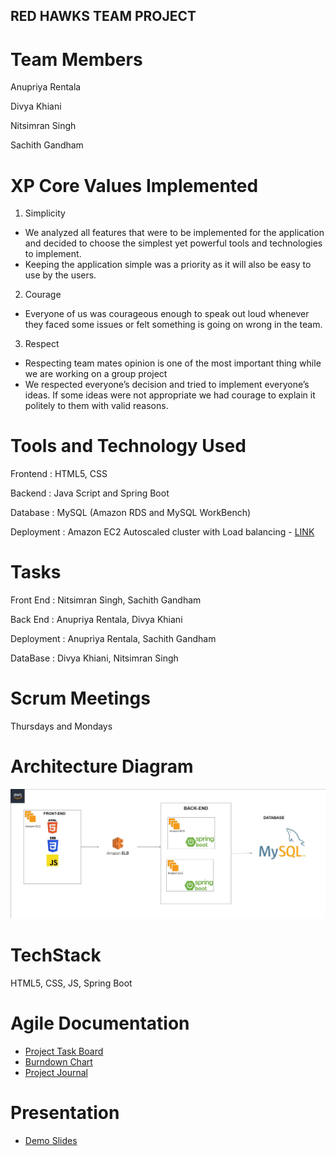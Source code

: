 ## RED HAWKS TEAM PROJECT

# Team Members
Anupriya Rentala

Divya Khiani

Nitsimran Singh

Sachith Gandham

# XP Core Values Implemented
1. Simplicity
- We analyzed all features that were to be implemented for the application and decided to choose the simplest yet powerful tools and technologies to implement.
- Keeping the application simple was a priority as it will also be easy to use by the users.
2. Courage
- Everyone of us was courageous enough to speak out loud whenever they faced some issues or felt something is going on wrong in the team.
3. Respect
- Respecting team mates opinion is one of the most important thing while we are working on a group project
- We respected everyone’s decision and tried to implement everyone’s ideas. If some ideas were not appropriate we had courage to explain it politely to them with valid reasons.

# Tools and Technology Used
Frontend : HTML5, CSS

Backend : Java Script and Spring Boot

Database : MySQL (Amazon RDS and MySQL WorkBench)

Deployment : Amazon EC2 Autoscaled cluster with Load balancing - [LINK](http://ec2-18-144-53-161.us-west-1.compute.amazonaws.com/)

# Tasks
Front End : Nitsimran Singh, Sachith Gandham

Back End : Anupriya Rentala, Divya Khiani

Deployment : Anupriya Rentala, Sachith Gandham

DataBase : Divya Khiani, Nitsimran Singh

# Scrum Meetings
Thursdays and Mondays 

# Architecture Diagram
![alt text](https://github.com/gopinathsjsu/team-project-red-hawks/blob/main/documentation/architecture_diagram.jpg)
 
# TechStack
HTML5, CSS, JS, Spring Boot

# Agile Documentation
- [Project Task Board](https://github.com/gopinathsjsu/team-project-red-hawks/projects/1)
- [Burndown Chart](https://docs.google.com/spreadsheets/d/1XFjSgcpY7w6rAJGuC54au7hMIFaRcjk-/edit?usp=sharing&ouid=117671385467317222834&rtpof=true&sd=true)
- [Project Journal](https://docs.google.com/document/d/1i2I3jowPP4P0OS4fBY3162NWzORv0WgFQNjqTs0u2DM/edit?usp=sharing)

# Presentation
- [Demo Slides](https://docs.google.com/presentation/d/1sB-5FsVdJxTum-1-C9GtN6eClmAxPg31-WYR7obUlNI/edit?usp=sharing)
